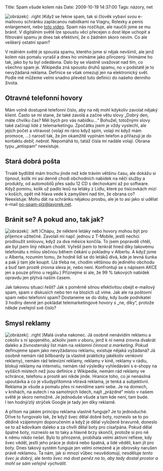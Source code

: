 Title: Spam všude kolem nás
Date: 2009-10-19 14:37:00
Tags: názory, net

![obrázek]({filename}/images/118.jpg){: .right }Když se řekne spam, tak si člověk vybaví svou e-mailovou schránku zaplácanou nabídkami na Viagru, Rolexky a penis enlargement, nebo [toto video](http://www.youtube.com/watch?v=anwy2MPT5RE). Spam nás rozčiluje, ale naučili jsme se mu bránit. V digitálním světě lze spoustu věcí přecejen o dost lépe uchopit a filtrování spamu je dnes tak efektivní, že o žádném skoro nevím. Co ale veškerý ostatní spam?

V reálném světě je spousta spamu, kterého jsme si nějak nevšimli, ale jenž kolem nás pomalu vyrašil a dnes ho vnímáme jako přirozený. Vnímáme ho tak, jako by tu byl odedávna. Dalo by se vlastně uvažovat nad tím, co všechno spam je. Wikipedia zná spoustu druhů spamu, no v podstatě je to nevyžádaná reklama. Definice se však omezují jen na elektronický svět. Podle mě můžeme velmi snadno převést tuto definici do našeho denního života.

## Otravné telefonní hovory

Mám volně dostupné telefonní číslo, aby na něj mohl kdykoliv zavolat nějaký klient. Často se mi stane, že také zavolá a začne větu slovy „Dobrý den, máte chvilku čas? Měl bych pro vás nabídku…“ Bohužel, totožnými slovy také začínají lidé z telemarketingu. Zpočátku jsem je vždy vyslechl, ale jejich počet a vtíravost (volají mi ráno když spím, volají mi když mám promoce, …) narostl tak, že jim okamžitě vypínám telefon a přiřazuji je do kontaktu *debil, nebrat*. Nepomáhá to, tatáž čísla mi nadále volají. Obrana typu „antispam“ neexistuje.

## Stará dobrá pošta

Trvalé bydliště mám trochu jinde než kde trávím většinu času, ale dokážu si tipnout, kolik mi asi denně chodí obchodních nabídek na něčí služby a produkty, od automobilů přes sadu 12 CD s dechovkami až po software. Když pominu, kolik už padlo lesů na letáky z Lidlu, které po tisícovkách mizí v koších, opět mě hlava vede k zamyšlení nad tím, že obrana co? Neexistuje. Mohu dát na schránku nějakou prosbu, ale je to asi jako si udělat e-mail [no-spam-plz@javorek.net](mailto:no-spam-plz@javorek.net).

## Bránit se? A pokud ano, tak jak?

![obrázek]({filename}/images/119.jpg){: .left }Chápu, že některé letáky nebo hovory mohou být pro příjemce užitečné. Zavolali mi např. jednou z T-Mobile, jestli nechci prodloužit smlouvu, když za dva měsíce končila. To jsem popravdě chtěl, ale byl jsem líný někam chodit. Vyřešil jsem to tenkrát hned díky takovému telefonátu s milou slečnou během čekání u pokladny v Albertu. A když jsme u Alberta, rozumím tomu, že hodně lidí se do letáků dívá, kde je levná šunka a pak ji tam jde koupit. (Já třeba ne, chodím většinou do jediného obchodu a buď tam prostě zrovna sleva je, nebo není. Konfrontuji se s nápisem AKCE jen a pouze přímo u regálu.) Přiznejme si ale, že 99 % takových nabídek opravdu jen plýtvá naším časem.

Jak takovou situaci řešit? Jak s poměrně silnou efektivitou obejít e-mailový spam, spam v diskusích nebo ten na blozích už víme. Jak ale na poštovní spam nebo telefonní spam? Dostaneme se do doby, kdy bude podnikatel 3 hodiny denně jen pokládat telemarketingové hovory s „ne, díky“, protože někde zveřejnil své číslo?

## Smysl reklamy

![obrázek]({filename}/images/120.jpg){: .right }Malá úvaha nakonec. Já osobně nenávidím reklamu a cokoliv s ní spojeného, ačkoliv jsem v oboru, jenž k ní nemá zrovna dvakrát daleko a živnostenský list mám na *reklamní činnost a marketing*. Pokud definujeme spam jako nevyžádanou reklamu, existuje nějaká vyžádaná? Já osobně nemám rád billboardy (a vlastně prakticky jakékoliv venkovní reklamy), nemám rád televizní reklamy, reklamy v kině, reklamy v rádiu, blokuji reklamy na internetu, nemám rád výsledky vyhledávání s e-shopy na vyšších místech než jsou definice z Wikipedie, nemám rád reklamy ve schránce, telefonu a prostě ani nikde jinde. Hranice toho, co je nenásilná upoutávka a co je všudypřítomná vtíravá reklama, je tenká a subjektivní. Reklama je všude a pomalu přes ni nevidíme sami sebe. Je na domech, v knihách, na autech i na samotných lidech, najít „prázdné“ místo v našem světě je skoro nemožné. Je jednoduše všude a tam kde není, tam bude. I ten hodný/zlý strýček Google je tady jen díky reklamě.

A přitom na jakém principu reklama vlastně funguje? Je to jednoduché. Dříve to fungovalo tak, že když švec dělal dobré boty, rozneslo se to po dědině vzájemným doporučením a když je dělal vyloženě bravurně, doneslo se to až kdovíkam daleko a za chvíli dělal boty pro císařpána. Pokud dělal špatné boty, rozneslo se to taky a hlavně brzy skončil, protože si pro ně k němu nikdo nešel. Bylo to přirozené, probíhala velmi aktivní reflexe, kdy švec věděl, jestli jeho práce je dobrá nebo špatná, a lidé věděli, kam jít pro boty. Dnes takový systém funguje jen velmi omezeně a je obrovsky narušen právě reklamou. Ta nám, jak si mnozí vůbec neuvědomují, nesděluje *tento švec je dobrý*, ale *tento švec má dost peněz na to, aby tady dostal prostor a mohl se sám veřejně vychválit*.

